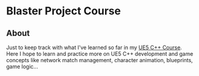 # Blaster Project Course

## About

Just to keep track with what I've learned so far in my [UE5 C++ Course](https://www.udemy.com/course/unreal-engine-5-cpp-multiplayer-shooter/). Here I hope to learn and practice more on UE5 C++ development and game concepts like network match management, character animation, blueprints, game logic...

